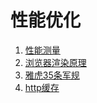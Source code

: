 # 性能优化

1. [性能测量](性能测量.md)
2. [浏览器渲染原理](浏览器渲染原理.md)
3. [雅虎35条军规](雅虎35条军规.md)
4. [http缓存](http请求缓存.md)